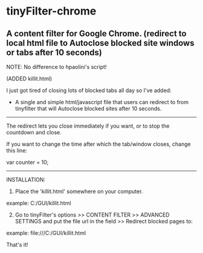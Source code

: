 tinyFilter-chrome
=================

A content filter for Google Chrome.
(redirect to local html file to Autoclose blocked site windows or tabs after 10 seconds)
-----------------------------------------------------------------------------------------------------------------------
NOTE:
No difference to hpaolini's script!

(ADDED killit.html)

I just got tired of closing lots of blocked tabs all day so I've added:

- A single and simple html/javascript file that users can redirect to from tinyfilter that will Autoclose blocked sites after 10 seconds.

-----------------------------------------------------------------------------------------------------------------------

The redirect lets you close immediately if you want, or to stop the countdown and close. 

If you want to change the time after which the tab/window closes, change this line:

var counter = 10;

-----------------------------------------------------------------------------------------------------------------------
INSTALLATION:

1. Place the 'killit.html' somewhere on your computer.

example: C:/GUI/killit.html  

2. Go to tinyFilter's options >> CONTENT FILTER >> ADVANCED SETTINGS and put the file url in the field >> Redirect blocked pages to: 

example: file:///C:/GUI/killit.html

That's it!
